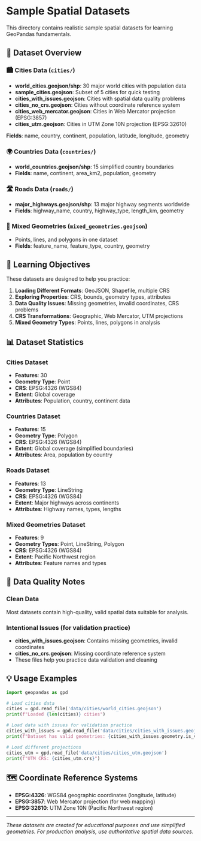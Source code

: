 # Sample Spatial Datasets

This directory contains realistic sample spatial datasets for learning GeoPandas fundamentals.

## 📂 Dataset Overview

### 🏙️ Cities Data (`cities/`)
- **world_cities.geojson/shp**: 30 major world cities with population data
- **sample_cities.geojson**: Subset of 5 cities for quick testing
- **cities_with_issues.geojson**: Cities with spatial data quality problems
- **cities_no_crs.geojson**: Cities without coordinate reference system
- **cities_web_mercator.geojson**: Cities in Web Mercator projection (EPSG:3857)
- **cities_utm.geojson**: Cities in UTM Zone 10N projection (EPSG:32610)

**Fields**: name, country, continent, population, latitude, longitude, geometry

### 🌍 Countries Data (`countries/`)
- **world_countries.geojson/shp**: 15 simplified country boundaries
- **Fields**: name, continent, area_km2, population, geometry

### 🛣️ Roads Data (`roads/`)
- **major_highways.geojson/shp**: 13 major highway segments worldwide
- **Fields**: highway_name, country, highway_type, length_km, geometry

### 🔀 Mixed Geometries (`mixed_geometries.geojson`)
- Points, lines, and polygons in one dataset
- **Fields**: feature_name, feature_type, country, geometry

## 🎯 Learning Objectives

These datasets are designed to help you practice:

1. **Loading Different Formats**: GeoJSON, Shapefile, multiple CRS
2. **Exploring Properties**: CRS, bounds, geometry types, attributes
3. **Data Quality Issues**: Missing geometries, invalid coordinates, CRS problems
4. **CRS Transformations**: Geographic, Web Mercator, UTM projections
5. **Mixed Geometry Types**: Points, lines, polygons in analysis

## 📊 Dataset Statistics


### Cities Dataset
- **Features**: 30
- **Geometry Type**: Point
- **CRS**: EPSG:4326 (WGS84)
- **Extent**: Global coverage
- **Attributes**: Population, country, continent data

### Countries Dataset
- **Features**: 15
- **Geometry Type**: Polygon
- **CRS**: EPSG:4326 (WGS84)
- **Extent**: Global coverage (simplified boundaries)
- **Attributes**: Area, population by country

### Roads Dataset
- **Features**: 13
- **Geometry Type**: LineString
- **CRS**: EPSG:4326 (WGS84)
- **Extent**: Major highways across continents
- **Attributes**: Highway names, types, lengths

### Mixed Geometries Dataset
- **Features**: 9
- **Geometry Types**: Point, LineString, Polygon
- **CRS**: EPSG:4326 (WGS84)
- **Extent**: Pacific Northwest region
- **Attributes**: Feature names and types

## 🔧 Data Quality Notes

### Clean Data
Most datasets contain high-quality, valid spatial data suitable for analysis.

### Intentional Issues (for validation practice)
- **cities_with_issues.geojson**: Contains missing geometries, invalid coordinates
- **cities_no_crs.geojson**: Missing coordinate reference system
- These files help you practice data validation and cleaning

## 💡 Usage Examples

```python
import geopandas as gpd

# Load cities data
cities = gpd.read_file('data/cities/world_cities.geojson')
print(f"Loaded {len(cities)} cities")

# Load data with issues for validation practice
cities_with_issues = gpd.read_file('data/cities/cities_with_issues.geojson')
print(f"Dataset has valid geometries: {cities_with_issues.geometry.is_valid.all()}")

# Load different projections
cities_utm = gpd.read_file('data/cities/cities_utm.geojson')
print(f"UTM CRS: {cities_utm.crs}")
```

## 🗺️ Coordinate Reference Systems

- **EPSG:4326**: WGS84 geographic coordinates (longitude, latitude)
- **EPSG:3857**: Web Mercator projection (for web mapping)
- **EPSG:32610**: UTM Zone 10N (Pacific Northwest region)

---

*These datasets are created for educational purposes and use simplified geometries.
For production analysis, use authoritative spatial data sources.*

